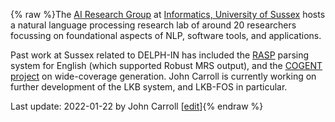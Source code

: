 {% raw %}The [AI Research Group](https://www.sussex.ac.uk/research/centres/ai-research-group/) at
[Informatics, University of
Sussex](http://www.sussex.ac.uk/informatics/) hosts a natural language processing
research lab of around 20 researchers focussing on foundational aspects of NLP, software tools,
and applications.

Past work at Sussex related to DELPH-IN has included the
[RASP](http://users.sussex.ac.uk/~johnca/rasp/) parsing
system for English (which supported Robust MRS output),
and the [COGENT project](https://gow.epsrc.ukri.org/NGBOViewGrant.aspx?GrantRef=GR/S24497/01) on
wide-coverage generation. John Carroll is currently working on further
development of the LKB system, and LKB-FOS in particular.

Last update: 2022-01-22 by John Carroll [[edit](https://github.com/delph-in/docs/wiki/DelphinSussex/_edit)]{% endraw %}